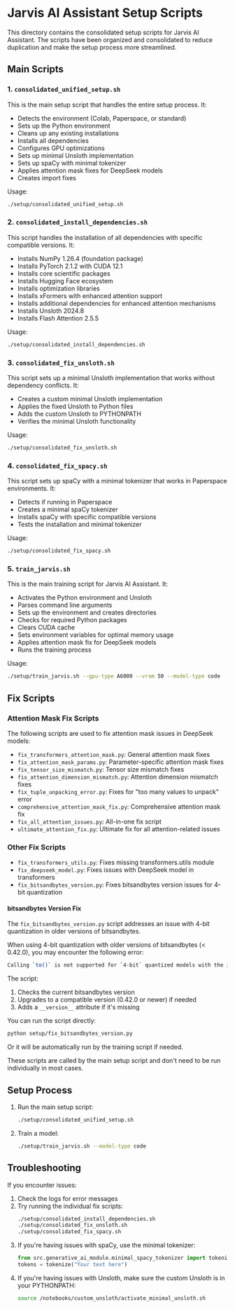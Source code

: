 # Jarvis AI Assistant Setup Scripts

This directory contains the consolidated setup scripts for Jarvis AI Assistant. The scripts have been organized and consolidated to reduce duplication and make the setup process more streamlined.

## Main Scripts

### 1. `consolidated_unified_setup.sh`

This is the main setup script that handles the entire setup process. It:

- Detects the environment (Colab, Paperspace, or standard)
- Sets up the Python environment
- Cleans up any existing installations
- Installs all dependencies
- Configures GPU optimizations
- Sets up minimal Unsloth implementation
- Sets up spaCy with minimal tokenizer
- Applies attention mask fixes for DeepSeek models
- Creates import fixes

Usage:

```bash
./setup/consolidated_unified_setup.sh
```

### 2. `consolidated_install_dependencies.sh`

This script handles the installation of all dependencies with specific compatible versions. It:

- Installs NumPy 1.26.4 (foundation package)
- Installs PyTorch 2.1.2 with CUDA 12.1
- Installs core scientific packages
- Installs Hugging Face ecosystem
- Installs optimization libraries
- Installs xFormers with enhanced attention support
- Installs additional dependencies for enhanced attention mechanisms
- Installs Unsloth 2024.8
- Installs Flash Attention 2.5.5

Usage:

```bash
./setup/consolidated_install_dependencies.sh
```

### 3. `consolidated_fix_unsloth.sh`

This script sets up a minimal Unsloth implementation that works without dependency conflicts. It:

- Creates a custom minimal Unsloth implementation
- Applies the fixed Unsloth to Python files
- Adds the custom Unsloth to PYTHONPATH
- Verifies the minimal Unsloth functionality

Usage:

```bash
./setup/consolidated_fix_unsloth.sh
```

### 4. `consolidated_fix_spacy.sh`

This script sets up spaCy with a minimal tokenizer that works in Paperspace environments. It:

- Detects if running in Paperspace
- Creates a minimal spaCy tokenizer
- Installs spaCy with specific compatible versions
- Tests the installation and minimal tokenizer

Usage:

```bash
./setup/consolidated_fix_spacy.sh
```

### 5. `train_jarvis.sh`

This is the main training script for Jarvis AI Assistant. It:

- Activates the Python environment and Unsloth
- Parses command line arguments
- Sets up the environment and creates directories
- Checks for required Python packages
- Clears CUDA cache
- Sets environment variables for optimal memory usage
- Applies attention mask fix for DeepSeek models
- Runs the training process

Usage:

```bash
./setup/train_jarvis.sh --gpu-type A6000 --vram 50 --model-type code
```

## Fix Scripts

### Attention Mask Fix Scripts

The following scripts are used to fix attention mask issues in DeepSeek models:

- `fix_transformers_attention_mask.py`: General attention mask fixes
- `fix_attention_mask_params.py`: Parameter-specific attention mask fixes
- `fix_tensor_size_mismatch.py`: Tensor size mismatch fixes
- `fix_attention_dimension_mismatch.py`: Attention dimension mismatch fixes
- `fix_tuple_unpacking_error.py`: Fixes for "too many values to unpack" error
- `comprehensive_attention_mask_fix.py`: Comprehensive attention mask fix
- `fix_all_attention_issues.py`: All-in-one fix script
- `ultimate_attention_fix.py`: Ultimate fix for all attention-related issues

### Other Fix Scripts

- `fix_transformers_utils.py`: Fixes missing transformers.utils module
- `fix_deepseek_model.py`: Fixes issues with DeepSeek model in transformers
- `fix_bitsandbytes_version.py`: Fixes bitsandbytes version issues for 4-bit quantization

#### bitsandbytes Version Fix

The `fix_bitsandbytes_version.py` script addresses an issue with 4-bit quantization in older versions of bitsandbytes.

When using 4-bit quantization with older versions of bitsandbytes (< 0.42.0), you may encounter the following error:

```bash
Calling `to()` is not supported for `4-bit` quantized models with the installed version of bitsandbytes. The current device is `cuda:0`. If you intended to move the model, please install bitsandbytes >= 0.43.2.
```

The script:

1. Checks the current bitsandbytes version
2. Upgrades to a compatible version (0.42.0 or newer) if needed
3. Adds a `__version__` attribute if it's missing

You can run the script directly:

```bash
python setup/fix_bitsandbytes_version.py
```

Or it will be automatically run by the training script if needed.

These scripts are called by the main setup script and don't need to be run individually in most cases.

## Setup Process

1. Run the main setup script:

   ```bash
   ./setup/consolidated_unified_setup.sh
   ```

2. Train a model:
   ```bash
   ./setup/train_jarvis.sh --model-type code
   ```

## Troubleshooting

If you encounter issues:

1. Check the logs for error messages
2. Try running the individual fix scripts:
   ```bash
   ./setup/consolidated_install_dependencies.sh
   ./setup/consolidated_fix_unsloth.sh
   ./setup/consolidated_fix_spacy.sh
   ```
3. If you're having issues with spaCy, use the minimal tokenizer:
   ```python
   from src.generative_ai_module.minimal_spacy_tokenizer import tokenize
   tokens = tokenize("Your text here")
   ```
4. If you're having issues with Unsloth, make sure the custom Unsloth is in your PYTHONPATH:
   ```bash
   source /notebooks/custom_unsloth/activate_minimal_unsloth.sh
   ```
